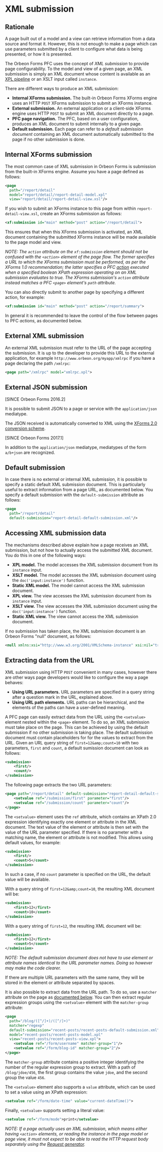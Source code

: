 # XML submission



## Rationale

A page built out of a model and a view can retrieve information from a data source and format it. However, this is not enough to make a page which can use parameters submitted by a client to configure what data is being presented, or how it is presented.

The Orbeon Forms PFC uses the concept of _XML submission_ to provide page configurability. To the model and view of a given page, an XML submission is simply an XML document whose content is available as an [XPL pipeline][9] or an XSLT input called `instance`.

There are different ways to produce an XML submission:

* **Internal XForms submission.** The built-in Orbeon Forms XForms engine uses an HTTP `POST` XForms submission to submit an XForms instance.
* **External submission.** An external application or a client-side XForms engine uses HTTP `POST` to submit an XML document directly to a page.
* **PFC page navigation.** The PFC, based on a user configuration, produces an XML document to submit internally to a given page.
* **Default submission.** Each page can refer to a _default submission document_ containing an XML document automatically submitted to the page if no other submission is done.

## Internal XForms submission

The most common case of XML submission in Orbeon Forms is submission from the built-in XForms engine. Assume you have a page defined as follows:

```xml
<page
  path="/report/detail"
  model="report/detail/report-detail-model.xpl"
  view="report/detail/report-detail-view.xsl"/>
```

If you wish to submit an XForms instance to this page from within `report-detail-view.xsl`, create an XForms submission as follows:

```xml
<xf:submission id="main" method="post" action="/report/detail">  
```

This ensures that when this XForms submission is activated, an XML document containing the submitted XForms instance will be made available to the page model and view.

_NOTE: The `action` attribute on the `xf:submission` element should not be confused with the `<action>` element of the page flow. The former specifies a URL to which the XForms submission must be performed, as per the XForms 1.0 recommendation; the latter specifies a PFC [action][10] executed when a specified boolean XPath expression operating on an XML submission evaluates to true. The XForms submission's `action` attribute instead matches a PFC `<page>` element's `path` attribute._

You can also directly submit to another page by specifying a different action, for example:

```xml
<xf:submission id="main" method="post" action="/report/summary">  
```

In general it is recommended to leave the control of the flow between pages to PFC _actions_, as documented below.

## External XML submission

An external XML submission must refer to the URL of the page accepting the submission. It is up to the developer to provide this URL to the external application, for example `http://www.orbeon.org/myapp/xmlrpc` if you have a page declaring the path `/xmlrpc`:

```xml
<page path="/xmlrpc" model="xmlrpc.xpl">  
```

## External JSON submission

[SINCE Orbeon Forms 2016.2]

It is possible to submit JSON to a page or service with the `application/json` mediatype.

The JSON received is automatically converted to XML using the [XForms 2.0 conversion scheme](../../xforms/submission-json.md).

[SINCE Orbeon Forms 2017.1]

In addition to the `application/json` mediatype, mediatypes of the form `a/b+json` are recognized.

## Default submission

In case there is no external or internal XML submission, it is possible to specify a static default XML submission document. This is particularly useful to extract information from a page URL, as documented below. You specify a default submission with the `default-submission` attribute as follows:

```xml
<page
  path="/report/detail"
  default-submission="report-detail-default-submission.xml"/>
```

## Accessing XML submission data

The mechanisms described above explain how a page receives an XML submission, but not how to actually access the submitted XML document. You do this in one of the following ways:

* **XPL model.** The model accesses the XML submission document from its `instance` input.
* **XSLT model.** The model accesses the XML submission document using the `doc('input:instance')` function.
* **Static XML model.** The model cannot access the XML submission document.
* **XPL view.** The view accesses the XML submission document from its `instance` input.
* **XSLT view.** The view accesses the XML submission document using the `doc('input:instance')` function.
* **Static XML view.** The view cannot access the XML submission document.

If no submission has taken place, the XML submission document is an Orbeon Forms "null" document, as follows:

```xml
<null xmlns:xsi="http://www.w3.org/2001/XMLSchema-instance" xsi:nil="true">  
```

## Extracting data from the URL

XML submission using HTTP `POST` convenient in many cases, however there are other ways page developers would like to configure the way a page behaves:

* **Using URL parameters.** URL parameters are specified in a query string after a question mark in the URL, explained above.
* **Using URL path elements.** URL paths can be hierarchical, and the elements of the paths can have a user-defined meaning.

A PFC page can easily extract data from the URL using the `<setvalue>` element nested within the `<page>` element. To do so, an XML submission must take place on the page. This can be achieved by using the default submission if no other submission is taking place. The default submission document must contain placeholders for for the values to extract from the URL. Given an URL query string of `first=12&amp;count=10` with two parameters, `first` and `count`, a default sumission document can look as follows:

```xml
<submission>
    <first/>
    <count/>
</submission>
```

The following page extracts the two URL parameters:

```xml
<page path="/report/detail" default-submission="report-detail-default-submission.xml">
    <setvalue ref="/submission/first" parameter="first"/>
    <setvalue ref="/submission/count" parameter="count"/>
</page>
```

The `<setvalue>` element uses the `ref` attribute, which contains an XPath 2.0 expression identifying exactly one element or attribute in the XML document. The text value of the element or attribute is then set with the value of the URL parameter specified. If there is no parameter with a matching name, the element or attribute is not modified. This allows using default values, for example:

```xml
<submission>
    <first/>
    <count>5</count>
</submission>
```

In such a case, if no `count` parameter is specified on the URL, the default value will be available.

With a query string of `first=12&amp;count=10`, the resulting XML document will be:

```xml
<submission>
    <first>12</first>
    <count>10</count>
</submission>
```

With a query string of `first=12`, the resulting XML document will be:

```xml
<submission>
    <first>12</first>
    <count>5</count>
</submission>
```

_NOTE: The default submission document does not have to use element or attribute names identical to the URL parameter names. Doing so however may make the code clearer._

If there are multiple URL parameters with the same name, they will be stored in the element or attribute separated by spaces.

It is also possible to extract data from the URL path. To do so, use a `matcher` attribute on the page as [documented below][11]. You can then extract regular expression groups using the `<setvalue>` element with the `matcher-group` attribute:

```xml
<page
  path="/blog/([^/]+)/([^/]+)"
  matcher="regexp"
  default-submission="recent-posts/recent-posts-default-submission.xml"
  model="recent-posts/recent-posts-model.xpl"
  view="recent-posts/recent-posts-view.xpl">
    <setvalue ref="/form/username" matcher-group="1"/>
    <setvalue ref="/form/blog-id" matcher-group="2"/>
</page>
```

The `matcher-group` attribute contains a positive integer identifying the number of the regular expression group to extract. With a path of `/blog/jdoe/456`, the first group contains the value `jdoe`, and the second group the value `456`.

The `<setvalue>` element also supports a `value` attribute, which can be used to set a value using an XPath expression:

```xml
<setvalue ref="/form/date-time" value="current-dateTime()">  
```

Finally, `<setvalue>` supports setting a literal value:

```xml
<setvalue ref="/form/mode">print</setvalue>  
```

_NOTE: If a page actually uses an XML submission, which means either having `<action>` elements, or reading the instance in the page model or page view, it must not expect to be able to read the HTTP request body separately using the [Request generator][12]._

[9]: http://wiki.orbeon.com/forms/doc/developer-guide/xml-pipeline-language-xpl
[10]: #action-element
[11]: #matchers
[12]: ../processors/request-generator.md
